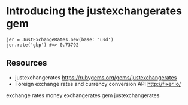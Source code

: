 # Introducing the justexchangerates gem

    jer = JustExchangeRates.new(base: 'usd')
    jer.rate('gbp') #=> 0.73792

## Resources 

* justexchangerates https://rubygems.org/gems/justexchangerates
* Foreign exchange rates and currency conversion API http://fixer.io/

exchange rates money exchangerates gem justexchangerates
